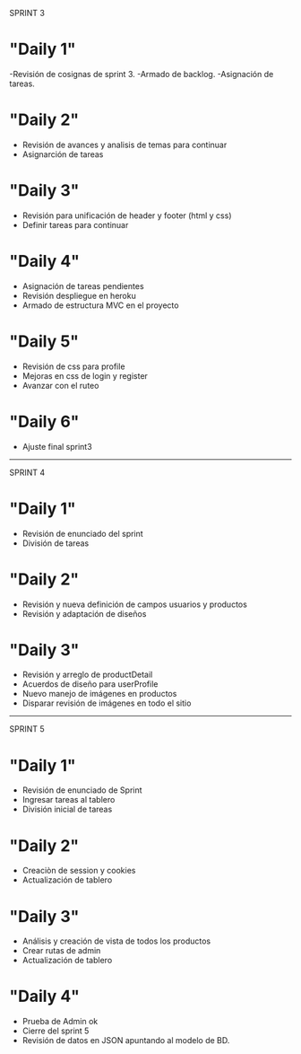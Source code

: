 SPRINT 3

# "Daily 1"

-Revisión de cosignas de sprint 3.
-Armado de backlog.
-Asignación de tareas.


# "Daily 2"

- Revisión de avances y analisis de temas para continuar
- Asignarción de tareas


# "Daily 3"

- Revisión para unificación de header y footer (html y css)
- Definir tareas para continuar


# "Daily 4"

- Asignación de tareas pendientes
- Revisión despliegue en heroku
- Armado de estructura MVC en el proyecto


# "Daily 5"
- Revisión de css para profile
- Mejoras en css de login y register
- Avanzar con el ruteo


# "Daily 6"
- Ajuste final sprint3

**************************************************

SPRINT 4
# "Daily 1"
- Revisión de enunciado del sprint
- División de tareas

# "Daily 2"
- Revisión y nueva definición de campos usuarios y productos
- Revisión y adaptación de diseños

# "Daily 3"
- Revisión y arreglo de productDetail
- Acuerdos de diseño para userProfile
- Nuevo manejo de imágenes en productos
- Disparar revisión de imágenes en todo el sitio


**************************************************

SPRINT 5
# "Daily 1"
- Revisión de enunciado de Sprint
- Ingresar tareas al tablero
- División inicial de tareas

# "Daily 2"
- Creaciòn de session y cookies
- Actualización de tablero

# "Daily 3"
- Análisis y creación de vista de todos los productos
- Crear rutas de admin
- Actualización de tablero

# "Daily 4"
- Prueba de Admin ok
- Cierre del sprint 5
- Revisión de datos en JSON apuntando al modelo de BD.

